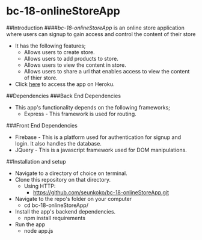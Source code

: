 # bc-18-onlineStoreApp

##Introduction
####_*bc-18-onlineStoreApp*_ is an online store application where users can signup to gain access and control the content of their store
* It has the following features;
	* Allows users to create store.
	* Allows users to add products to store.
	* Allows users to view the content in store.
	* Allows users to share a url that enables access to view the content of thier store.
* Click [here](https://bc-18-onlinestoreapp.herokuapp.com/) to access the app on Heroku.

##Dependencies
###Back End Dependencies
* This app's functionality depends on the following frameworks;
	* Express - This framework is used for routing.

###Front End Dependencies
* Firebase - This is a platform used for authentication for signup and login. It also handles the database.
* JQuery - This is a javascript framework used for DOM manipulations.

##Installation and setup
* Navigate to a directory of choice on terminal.
* Clone this repository on that directory.
	* Using HTTP:
		* https://github.com/seunkoko/bc-18-onlineStoreApp.git
* Navigate to the repo's folder on your computer
	* cd bc-18-onlineStoreApp/
* Install the app's backend dependencies.
	* npm install requirements
* Run the app
	* node app.js
